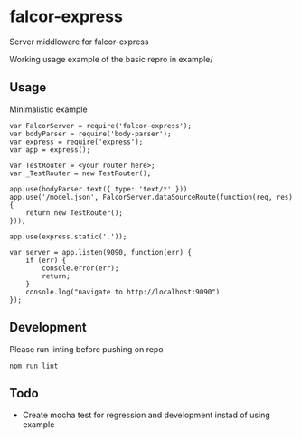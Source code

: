 # falcor-express
Server middleware for falcor-express

Working usage example of the basic repro in example/

## Usage
Minimalistic example

```
var FalcorServer = require('falcor-express');
var bodyParser = require('body-parser');
var express = require('express');
var app = express();

var TestRouter = <your router here>;
var _TestRouter = new TestRouter();

app.use(bodyParser.text({ type: 'text/*' }))
app.use('/model.json', FalcorServer.dataSourceRoute(function(req, res) {
    return new TestRouter();
}));

app.use(express.static('.'));

var server = app.listen(9090, function(err) {
    if (err) {
        console.error(err);
        return;
    }
    console.log("navigate to http://localhost:9090")
});

```

## Development
Please run linting before pushing on repo
```
npm run lint
```

## Todo
 * Create mocha test for regression and development instad of using example
